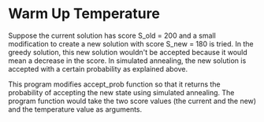 # Warm Up Temperature

Suppose the current solution has score S_old = 200 and a small modification  to create a new solution with score S_new = 180 is tried. In the greedy solution, this new solution wouldn't be accepted because it would mean a decrease in the score. In simulated annealing, the new solution is accepted with a certain probability as explained above.

This program modifies accept_prob function so that it returns the probability of accepting the new state using simulated annealing. The program function would take the two score values (the current and the new) and the temperature value as arguments.
